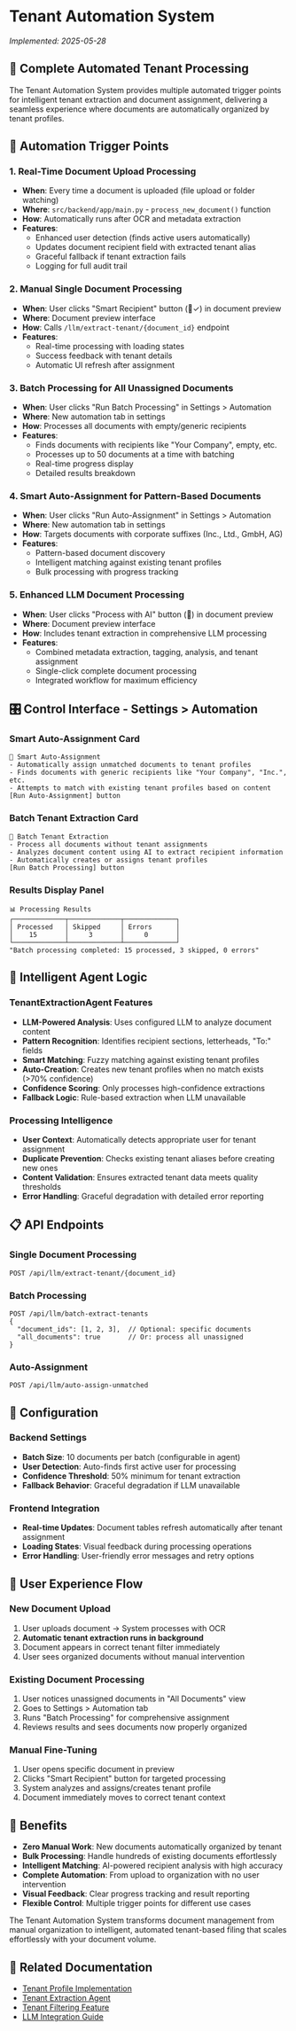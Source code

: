 # Tenant Automation System

*Implemented: 2025-05-28*

## 🎯 Complete Automated Tenant Processing

The Tenant Automation System provides multiple automated trigger points for intelligent tenant extraction and document assignment, delivering a seamless experience where documents are automatically organized by tenant profiles.

## 🔄 **Automation Trigger Points**

### **1. Real-Time Document Upload Processing**
- **When**: Every time a document is uploaded (file upload or folder watching)
- **Where**: `src/backend/app/main.py` - `process_new_document()` function
- **How**: Automatically runs after OCR and metadata extraction
- **Features**:
  - Enhanced user detection (finds active users automatically)
  - Updates document recipient field with extracted tenant alias
  - Graceful fallback if tenant extraction fails
  - Logging for full audit trail

### **2. Manual Single Document Processing**
- **When**: User clicks "Smart Recipient" button (👤✓) in document preview
- **Where**: Document preview interface
- **How**: Calls `/llm/extract-tenant/{document_id}` endpoint
- **Features**:
  - Real-time processing with loading states
  - Success feedback with tenant details
  - Automatic UI refresh after assignment

### **3. Batch Processing for All Unassigned Documents**
- **When**: User clicks "Run Batch Processing" in Settings > Automation
- **Where**: New automation tab in settings
- **How**: Processes all documents with empty/generic recipients
- **Features**:
  - Finds documents with recipients like "Your Company", empty, etc.
  - Processes up to 50 documents at a time with batching
  - Real-time progress display
  - Detailed results breakdown

### **4. Smart Auto-Assignment for Pattern-Based Documents**
- **When**: User clicks "Run Auto-Assignment" in Settings > Automation  
- **Where**: New automation tab in settings
- **How**: Targets documents with corporate suffixes (Inc., Ltd., GmbH, AG)
- **Features**:
  - Pattern-based document discovery
  - Intelligent matching against existing tenant profiles
  - Bulk processing with progress tracking

### **5. Enhanced LLM Document Processing**
- **When**: User clicks "Process with AI" button (🧠) in document preview
- **Where**: Document preview interface
- **How**: Includes tenant extraction in comprehensive LLM processing
- **Features**:
  - Combined metadata extraction, tagging, analysis, and tenant assignment
  - Single-click complete document processing
  - Integrated workflow for maximum efficiency

## 🎛️ **Control Interface - Settings > Automation**

### **Smart Auto-Assignment Card**
```
🤖 Smart Auto-Assignment
- Automatically assign unmatched documents to tenant profiles
- Finds documents with generic recipients like "Your Company", "Inc.", etc.
- Attempts to match with existing tenant profiles based on content
[Run Auto-Assignment] button
```

### **Batch Tenant Extraction Card**
```
💾 Batch Tenant Extraction  
- Process all documents without tenant assignments
- Analyzes document content using AI to extract recipient information
- Automatically creates or assigns tenant profiles
[Run Batch Processing] button
```

### **Results Display Panel**
```
📊 Processing Results
┌─────────────┬─────────────┬─────────────┐
│ Processed   │ Skipped     │ Errors      │
│    15       │     3       │     0       │
└─────────────┴─────────────┴─────────────┘
"Batch processing completed: 15 processed, 3 skipped, 0 errors"
```

## 🧠 **Intelligent Agent Logic**

### **TenantExtractionAgent Features**
- **LLM-Powered Analysis**: Uses configured LLM to analyze document content
- **Pattern Recognition**: Identifies recipient sections, letterheads, "To:" fields
- **Smart Matching**: Fuzzy matching against existing tenant profiles  
- **Auto-Creation**: Creates new tenant profiles when no match exists (>70% confidence)
- **Confidence Scoring**: Only processes high-confidence extractions
- **Fallback Logic**: Rule-based extraction when LLM unavailable

### **Processing Intelligence**
- **User Context**: Automatically detects appropriate user for tenant assignment
- **Duplicate Prevention**: Checks existing tenant aliases before creating new ones
- **Content Validation**: Ensures extracted tenant data meets quality thresholds
- **Error Handling**: Graceful degradation with detailed error reporting

## 📋 **API Endpoints**

### **Single Document Processing**
```http
POST /api/llm/extract-tenant/{document_id}
```

### **Batch Processing**  
```http  
POST /api/llm/batch-extract-tenants
{
  "document_ids": [1, 2, 3],  // Optional: specific documents
  "all_documents": true       // Or: process all unassigned
}
```

### **Auto-Assignment**
```http
POST /api/llm/auto-assign-unmatched  
```

## 🔧 **Configuration**

### **Backend Settings**
- **Batch Size**: 10 documents per batch (configurable in agent)
- **User Detection**: Auto-finds first active user for processing
- **Confidence Threshold**: 50% minimum for tenant extraction
- **Fallback Behavior**: Graceful degradation if LLM unavailable

### **Frontend Integration**
- **Real-time Updates**: Document tables refresh automatically after tenant assignment
- **Loading States**: Visual feedback during processing operations
- **Error Handling**: User-friendly error messages and retry options

## 🎯 **User Experience Flow**

### **New Document Upload**
1. User uploads document → System processes with OCR
2. **Automatic tenant extraction runs in background**
3. Document appears in correct tenant filter immediately
4. User sees organized documents without manual intervention

### **Existing Document Processing**
1. User notices unassigned documents in "All Documents" view
2. Goes to Settings > Automation tab
3. Runs "Batch Processing" for comprehensive assignment
4. Reviews results and sees documents now properly organized

### **Manual Fine-Tuning**
1. User opens specific document in preview
2. Clicks "Smart Recipient" button for targeted processing
3. System analyzes and assigns/creates tenant profile
4. Document immediately moves to correct tenant context

## 🎉 **Benefits**

- **Zero Manual Work**: New documents automatically organized by tenant
- **Bulk Processing**: Handle hundreds of existing documents effortlessly  
- **Intelligent Matching**: AI-powered recipient analysis with high accuracy
- **Complete Automation**: From upload to organization with no user intervention
- **Visual Feedback**: Clear progress tracking and result reporting
- **Flexible Control**: Multiple trigger points for different use cases

The Tenant Automation System transforms document management from manual organization to intelligent, automated tenant-based filing that scales effortlessly with your document volume.

## 🔗 **Related Documentation**

- [Tenant Profile Implementation](./tenant-profile-implementation.md)
- [Tenant Extraction Agent](./tenant-extraction-agent.md)  
- [Tenant Filtering Feature](./tenant-filtering-feature.md)
- [LLM Integration Guide](./llm-integration.md) 